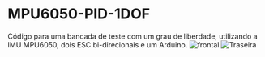 # MPU6050-PID-1DOF
Código para uma bancada de teste com um grau de liberdade, utilizando a IMU MPU6050, dois ESC bi-direcionais e um Arduino.
![frontal](https://user-images.githubusercontent.com/60723990/219022777-19d05a78-9e4b-429a-be0d-a4737969e865.png)
![Traseira](https://user-images.githubusercontent.com/60723990/219022789-ecdacf7c-d721-456f-967f-7640f9f70685.png)

